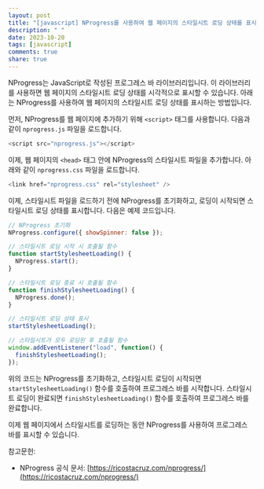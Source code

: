 ```yaml
---
layout: post
title: "[javascript] NProgress를 사용하여 웹 페이지의 스타일시트 로딩 상태를 표시하는 방법은?"
description: " "
date: 2023-10-20
tags: [javascript]
comments: true
share: true
---
```


NProgress는 JavaScript로 작성된 프로그레스 바 라이브러리입니다. 이 라이브러리를 사용하면 웹 페이지의 스타일시트 로딩 상태를 시각적으로 표시할 수 있습니다. 아래는 NProgress를 사용하여 웹 페이지의 스타일시트 로딩 상태를 표시하는 방법입니다.

먼저, NProgress를 웹 페이지에 추가하기 위해 `<script>` 태그를 사용합니다. 다음과 같이 `nprogress.js` 파일을 로드합니다.

```javascript
<script src="nprogress.js"></script>
```

이제, 웹 페이지의 `<head>` 태그 안에 NProgress의 스타일시트 파일을 추가합니다. 아래와 같이 `nprogress.css` 파일을 로드합니다.

```javascript
<link href="nprogress.css" rel="stylesheet" />
```

이제, 스타일시트 파일을 로드하기 전에 NProgress를 초기화하고, 로딩이 시작되면 스타일시트 로딩 상태를 표시합니다. 다음은 예제 코드입니다.

```javascript
// NProgress 초기화
NProgress.configure({ showSpinner: false });

// 스타일시트 로딩 시작 시 호출될 함수
function startStylesheetLoading() {
  NProgress.start();
}

// 스타일시트 로딩 종료 시 호출될 함수
function finishStylesheetLoading() {
  NProgress.done();
}

// 스타일시트 로딩 상태 표시
startStylesheetLoading();

// 스타일시트가 모두 로딩된 후 호출될 함수
window.addEventListener("load", function() {
  finishStylesheetLoading();
});
```

위의 코드는 NProgress를 초기화하고, 스타일시트 로딩이 시작되면 `startStylesheetLoading()` 함수를 호출하여 프로그레스 바를 시작합니다. 스타일시트 로딩이 완료되면 `finishStylesheetLoading()` 함수를 호출하여 프로그레스 바를 완료합니다.

이제 웹 페이지에서 스타일시트를 로딩하는 동안 NProgress를 사용하여 프로그레스 바를 표시할 수 있습니다.

참고문헌:
- NProgress 공식 문서: [https://ricostacruz.com/nprogress/](https://ricostacruz.com/nprogress/)